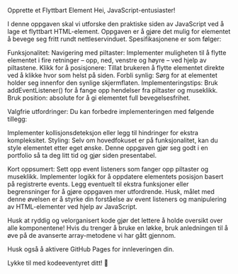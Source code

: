 Opprette et Flyttbart Element
Hei, JavaScript-entusiaster!

I denne oppgaven skal vi utforske den praktiske siden av JavaScript ved å lage et flyttbart HTML-element. Oppgaven er å gjøre det mulig for elementet å bevege seg fritt rundt nettleservinduet. Spesifikasjonene er  som følger:

 

Funksjonalitet:
Navigering med piltaster: Implementer muligheten til å flytte elementet i fire retninger – opp, ned, venstre og høyre – ved hjelp av piltastene.
Klikk for å posisjonere: Tillat brukeren å flytte elementet direkte ved å klikke hvor som helst på siden.
Forbli synlig: Sørg for at elementet holder seg innenfor den synlige skjermflaten.
Implementeringstips:
Bruk addEventListener() for å fange opp hendelser fra piltaster og museklikk.
Bruk position: absolute for å gi elementet full bevegelsesfrihet.
 

Valgfrie utfordringer:
Du kan forbedre implementeringen med følgende tillegg:

Implementer kollisjonsdeteksjon eller legg til hindringer for ekstra kompleksitet.
Styling:
Selv om hovedfokuset er på funksjonalitet, kan du style elementet etter eget ønske. Denne oppgaven gjør seg godt i en portfolio så ta deg litt tid og gjør siden presentabel.

Kort oppsumert: 
Sett opp event listeners som fanger opp piltaster og museklikk.
Implementer logikk for å oppdatere elementets posisjon basert på registrerte events.
Legg eventuelt til ekstra funksjoner eller begrensninger for å gjøre oppgaven mer utfordrende.
Husk, målet med denne øvelsen er å styrke din forståelse av event listeners  og manipulering av HTML-elementer ved hjelp av JavaScript.

Husk at ryddig og velorganisert kode gjør det lettere å holde oversikt over alle komponentene! Hvis du trenger å bruke en løkke, bruk anledningen til å øve på de avanserte array-metodene vi har gått gjennom.

Husk også å aktivere GitHub Pages for innleveringen din.

Lykke til med kodeeventyret ditt! 🎉
